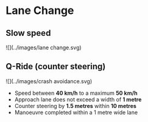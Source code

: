 # Lane Change

## Slow speed

![](../images/lane change.svg)


## Q-Ride (counter steering)

![](../images/crash avoidance.svg)

- Speed between **40 km/h** to a maximum **50 km/h**
- Approach lane does not exceed a width of **1 metre**
- Counter steering by **1.5 metres** within **10 metres**
- Manoeuvre completed within a 1 metre wide lane
